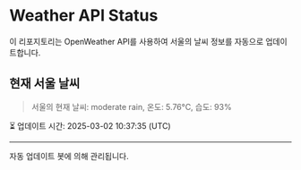 
# Weather API Status

이 리포지토리는 OpenWeather API를 사용하여 서울의 날씨 정보를 자동으로 업데이트합니다.

## 현재 서울 날씨
> 서울의 현재 날씨: moderate rain, 온도: 5.76°C, 습도: 93%

⏳ 업데이트 시간: 2025-03-02 10:37:35 (UTC)

---
자동 업데이트 봇에 의해 관리됩니다.
